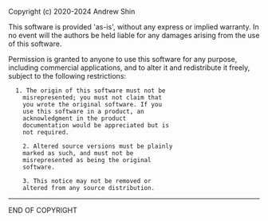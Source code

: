 Copyright (c) 2020-2024 Andrew Shin

This software is provided 'as-is', without any
express or implied warranty. In no event will the
authors be held liable for any damages arising from
the use of this software.

Permission is granted to anyone to use this software
for any purpose, including commercial applications,
and to alter it and redistribute it freely, subject
to the following restrictions:

	  1. The origin of this software must not be
		misrepresented; you must not claim that
		you wrote the original software. If you
		use this software in a product, an
		acknowledgment in the product
		documentation would be appreciated but is
		not required.

		2. Altered source versions must be plainly
		marked as such, and must not be
		misrepresented as being the original
		software.

		3. This notice may not be removed or
		altered from any source distribution.
-----------------------------------------------------
END OF COPYRIGHT
